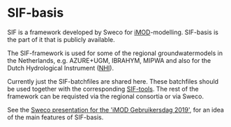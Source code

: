 # SIF-basis
SIF is a framework developed by Sweco for [iMOD](https://oss.deltares.nl/web/imod)-modelling. SIF-basis is the part of it that is publicly available.

The SIF-framework is used for some of the regional groundwatermodels in the Netherlands, e.g. AZURE+UGM, IBRAHYM, MIPWA and also for the Dutch Hydrological Instrument ([NHI](https://nhi.nu/)).

Currently just the SIF-batchfiles are shared here. These batchfiles should be used together with the corresponding [SIF-tools](https://github.com/SIF-framework/SIF-tools).
The rest of the framework can be requisted via the regional consortia or via Sweco.

See the [Sweco presentation for the 'iMOD Gebruikersdag 2019'](https://www.slideshare.net/deltaressoftwaredagen/dsdnl-2019-ontwikkelingen-swecoinstrumentarium-voor-imod-van-der-hauw), for an idea of the main features of SIF-basis.
